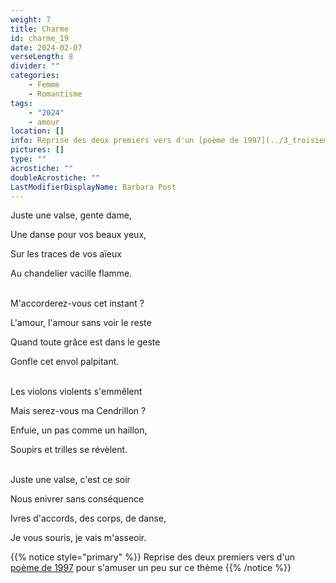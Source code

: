 ```yaml
---
weight: 7
title: Charme
id: charme_19
date: 2024-02-07
verseLength: 8
divider: ""
categories:
    - Femme
    - Romantisme
tags:
    - "2024"
    - amour
location: []
info: Reprise des deux premiers vers d'un [poème de 1997](../3_troisieme_saison/la_danse) pour s'amuser un peu sur ce thème
pictures: []
type: ""
acrostiche: ""
doubleAcrostiche: ""
LastModifierDisplayName: Barbara Post
---
```

Juste une valse, gente dame,

Une danse pour vos beaux yeux,

Sur les traces de vos aïeux

Au chandelier vacille flamme.

 \
M'accorderez-vous cet instant ?

L'amour, l'amour sans voir le reste

Quand toute grâce est dans le geste

Gonfle cet envol palpitant.

 \
Les violons violents s'emmêlent

Mais serez-vous ma Cendrillon ?

Enfuie, un pas comme un haillon,

Soupirs et trilles se révèlent.

 \
Juste une valse, c'est ce soir

Nous enivrer sans conséquence

Ivres d'accords, des corps, de danse,

Je vous souris, je vais m'asseoir.

<!-- FM:Snippet:Start data:{"id":"_simpleNotice","fields":[{"name":"content","value":"Reprise des deux premiers vers d'un [poème de 1997](../3_troisieme_saison/est_ce_un_automne) mais pour exprimer une autre idée"}]} -->
{{% notice style="primary" %}}
Reprise des deux premiers vers d'un [poème de 1997](../3_troisieme_saison/la_danse) pour s'amuser un peu sur ce thème
{{% /notice %}}
<!-- FM:Snippet:End -->